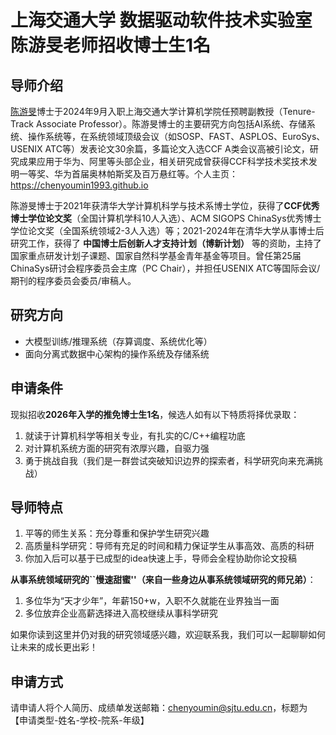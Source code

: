# 上海交通大学 数据驱动软件技术实验室 陈游旻老师招收博士生1名

## 导师介绍

[陈游旻](https://chenyoumin1993.github.io)博士于2024年9月入职上海交通大学计算机学院任预聘副教授（Tenure-Track Associate Professor）。陈游旻博士的主要研究方向包括AI系统、存储系统、操作系统等，在系统领域顶级会议（如SOSP、FAST、ASPLOS、EuroSys、USENIX ATC等）发表论文30余篇，多篇论文入选CCF A类会议高被引论文，研究成果应用于华为、阿里等头部企业，相关研究成曾获得CCF科学技术奖技术发明一等奖、华为首届奥林帕斯奖及百万悬红等。个人主页：https://chenyoumin1993.github.io

陈游旻博士于2021年获清华大学计算机科学与技术系博士学位，获得了**CCF优秀博士学位论文奖**（全国计算机学科10人入选）、ACM SIGOPS ChinaSys优秀博士学位论文奖（全国系统领域2-3人入选）等；2021-2024年在清华大学从事博士后研究工作，获得了 **中国博士后创新人才支持计划（博新计划）** 等的资助，主持了国家重点研发计划子课题、国家自然科学基金青年基金等项目。曾任第25届ChinaSys研讨会程序委员会主席（PC Chair），并担任USENIX ATC等国际会议/期刊的程序委员会委员/审稿人。

## 研究方向

-	大模型训练/推理系统（存算调度、系统优化等）
-	面向分离式数据中心架构的操作系统及存储系统

## 申请条件

现拟招收**2026年入学的推免博士生1名**，候选人如有以下特质将择优录取：
1. 就读于计算机科学等相关专业，有扎实的C/C++编程功底
2. 对计算机系统方面的研究有浓厚兴趣，自驱力强
3. 勇于挑战自我（我们是一群尝试突破知识边界的探索者，科学研究向来充满挑战）


## 导师特点
1.	平等的师生关系：充分尊重和保护学生研究兴趣
2.	高质量科学研究：导师有充足的时间和精力保证学生从事高效、高质的科研
3.	你加入后可以基于已成型的idea快速上手，导师会全程协助你论文投稿

**从事系统领域研究的``慢速甜蜜''（来自一些身边从事系统领域研究的师兄弟）**：
1.	多位华为“天才少年”，年薪150+w，入职不久就能在业界独当一面
2.	多位放弃企业高薪选择进入高校继续从事科学研究


如果你读到这里并仍对我的研究领域感兴趣，欢迎联系我，我们可以一起聊聊如何让未来的成长更出彩！

## 申请方式
请申请人将个人简历、成绩单发送邮箱：chenyoumin@sjtu.edu.cn，标题为 【申请类型-姓名-学校-院系-年级】
